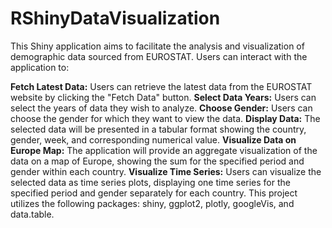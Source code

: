 # RShinyDataVisualization

This Shiny application aims to facilitate the analysis and visualization of demographic data sourced from EUROSTAT. Users can interact with the application to:

**Fetch Latest Data:** Users can retrieve the latest data from the EUROSTAT website by clicking the "Fetch Data" button.
**Select Data Years:** Users can select the years of data they wish to analyze.
**Choose Gender:** Users can choose the gender for which they want to view the data.
**Display Data:** The selected data will be presented in a tabular format showing the country, gender, week, and corresponding numerical value.
**Visualize Data on Europe Map:** The application will provide an aggregate visualization of the data on a map of Europe, showing the sum for the specified period and gender within each country.
**Visualize Time Series:** Users can visualize the selected data as time series plots, displaying one time series for the specified period and gender separately for each country.
This project utilizes the following packages: shiny, ggplot2, plotly, googleVis, and data.table.
